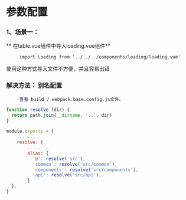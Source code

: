 # 参数配置

### 1、**场景一：**

**         在table.vue组件中导入loading.vue组件**

```
     import Loading from '../../../components/loading/loading.vue'
```

  使用这种方式导入文件不方便，并且容易出错

### 解决方法： 别名配置

```
     查看 build / webpack.base.config.js文件。
```

```js
function resolve (dir) {
  return path.join(__dirname, '..', dir)
}

module.exports = {
    .......
    resolve: {
        .....
        alias: {
          '@': resolve('src'),
          'common': resolve('src/common'),
          'components': resolve('src/components'),
          'api': resolve('src/api'),
        }
  },  
}
```



